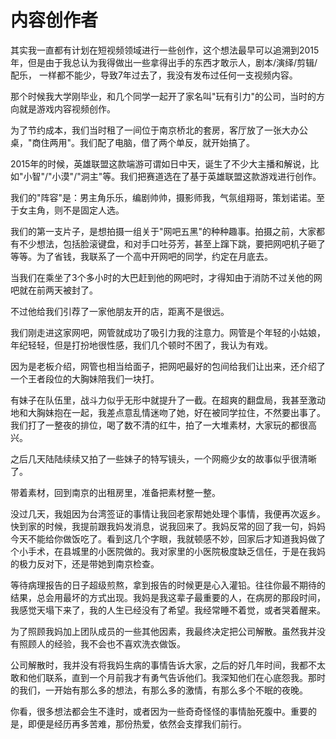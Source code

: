 # 内容创作者

其实我一直都有计划在短视频领域进行一些创作，这个想法最早可以追溯到2015年，但是由于我总认为我得做出一些拿得出手的东西才敢示人，剧本/演绎/剪辑/配乐， 一样都不能少，导致7年过去了，我没有发布过任何一支视频内容。

那个时候我大学刚毕业，和几个同学一起开了家名叫"玩有引力"的公司，当时的方向就是游戏内容视频创作。

为了节约成本，我们当时租了一间位于南京桥北的套房，客厅放了一张大办公桌，"商住两用"。我们配了电脑，借了两个单反，就开始搞了。

2015年的时候，英雄联盟这款端游可谓如日中天，诞生了不少大主播和解说，比如"小智"/"小漠"/"洞主"等。我们把赛道选在了基于英雄联盟这款游戏进行创作。

我们的"阵容"是：男主角乐乐，编剧帅帅，摄影师我，气氛组翔哥，策划诺诺。至于女主角，则不是固定人选。

我们的第一支片子，是想拍摄一组关于"网吧五黑"的种种趣事。拍摄之前，大家都有不少想法，包括脸滚键盘，和对手口吐芬芳，甚至上蹿下跳，要把网吧机子砸了等等。为了省钱，我联系了一个高中开网吧的同学，约定在月底去。

当我们在乘坐了3个多小时的大巴赶到他的网吧时，才得知由于消防不过关他的网吧就在前两天被封了。

不过他给我们引荐了一家他朋友开的店，距离不是很远。

我们刚走进这家网吧，网管就成功了吸引力我的注意力。网管是个年轻的小姑娘，年纪轻轻，但是打扮地很性感，我们几个顿时不困了，我认为有戏。

因为是老板介绍，网管也相当给面子，把网吧最好的包间给我们让出来，还介绍了一个王者段位的大胸妹陪我们一块打。

有妹子在队伍里，战斗力似乎无形中就提升了一截。在超爽的翻盘局，我甚至激动地和大胸妹抱在一起，我差点意乱情迷吻了她，好在被同学拉住，不然要出事了。我们打了一整夜的排位，喝了数不清的红牛，拍了一大堆素材，大家玩的都很高兴。

之后几天陆陆续续又拍了一些妹子的特写镜头，一个网瘾少女的故事似乎很清晰了。

带着素材，回到南京的出租房里，准备把素材整一整。

没过几天，我姐因为台湾签证的事情让我回老家帮她处理个事情，我便再次返乡。快到家的时候，我提前跟我妈发消息，说我回来了。我妈反常的回了我一句，妈妈今天不能给你做饭吃了。看到这几个字眼，我就顿感不妙，回家后才知道我妈做了个小手术，在县城里的小医院做的。我对家里的小医院极度缺乏信任，于是在我妈的极力反对下，还是带她到南京检查。

等待病理报告的日子超级煎熬，拿到报告的时候更是心入灌铅。往往你最不期待的结果，总会用最坏的方式出现。我妈是我这辈子最重要的人，在病房的那段时间，我感觉天塌下来了，我的人生已经没有了希望。我经常睡不着觉，或者哭着醒来。

为了照顾我妈加上团队成员的一些其他因素，我最终决定把公司解散。虽然我并没有照顾人的经验，我不会也不喜欢洗衣做饭。

公司解散时，我并没有将我妈生病的事情告诉大家，之后的好几年时间，我都不太敢和他们联系，直到一个月前我才有勇气告诉他们。我深知他们在心底怨我。那时的我们，一开始有那么多的想法，有那么多的激情，有那么多个不眠的夜晚。

你看，很多想法都会生不逢时，或者因为一些奇奇怪怪的事情胎死腹中。重要的是，即便是经历再多苦难，那份热爱，依然会支撑我们前行。